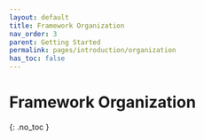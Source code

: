```yaml
---
layout: default
title: Framework Organization
nav_order: 3
parent: Getting Started
permalink: pages/introduction/organization
has_toc: false
---
```


# Framework Organization
{: .no_toc }
